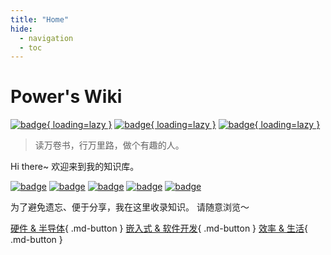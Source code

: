 ```yaml
---
title: "Home"
hide:
  - navigation
  - toc
---
```

# Power's Wiki

<!--  一个不会讲故事的攻城狮，算不上一个很酷的产品汪~-->

[![badge](https://img.shields.io/github/deployments/linyuxuanlin/Wiki_Docusaurus/Production?label=Build&style=flat-square){ loading=lazy }](https://vercel.com/linyuxuanlin/wiki-mkdocs/deployments)
[![badge](https://img.shields.io/github/last-commit/linyuxuanlin/Wiki_Docusaurus?color=FCD734&label=Last%20commit&style=flat-square){ loading=lazy }](https://github.com/zuqiuxie/blog-b2.github.io)
[![badge](https://img.shields.io/badge/Contact%20%26%20Subscribe-me-34ABE0?&style=flat-square){ loading=lazy }](Contact-and-Subscribe)

<!--
[![badge](https://img.shields.io/badge/dynamic/json?label=GitHub&query=%24.data.totalSubs&url=https%3A%2F%2Fapi.spencerwoo.com%2Fsubstats%2F%3Fsource%3Dgithub%26queryKey%3Dlinyuxuanlin&labelColor=555555&color=282c34&longCache=true?&style=for-the-badge){ loading=lazy }](https://github.com/linyuxuanlin)
[![badge](https://img.shields.io/badge/dynamic/json?color=282c34&labelColor=0084ff&label=ZHIHU&query=%24.data.totalSubs&url=https%3A%2F%2Fapi.spencerwoo.com%2Fsubstats%2F%3Fsource%3Dzhihu%26queryKey%3Dlinyuxuanlin&longCache=true?&style=for-the-badge){ loading=lazy }](https://www.zhihu.com/people/linyuxuanlin)
[![badge](https://img.shields.io/badge/dynamic/json?label=SSPAI&query=%24.data.totalSubs&url=https%3A%2F%2Fapi.spencerwoo.com%2Fsubstats%2F%3Fsource%3Dsspai%26queryKey%3Dpower&color=282c34&labelColor=d71a1b&longCache=true?&style=for-the-badge){ loading=lazy }](https://sspai.com/u/power/)
[![badge](https://img.shields.io/badge/dynamic/json?labelColor=FE7398&label=BILIBILI&query=%24.data.totalSubs&url=https%3A%2F%2Fapi.spencerwoo.com%2Fsubstats%2F%3Fsource%3Dbilibili%26queryKey%3D349536948&color=282c34&longCache=true?&style=for-the-badge){ loading=lazy }](https://space.bilibili.com/349536948)
-->

> 读万卷书，行万里路，做个有趣的人。

Hi there~ 欢迎来到我的知识库。

[![badge](https://img.shields.io/badge/知识库-Wiki-34ABE0?&style=flat-square)](https://wiki-power.com/)
[![badge](https://img.shields.io/badge/友链%20%26%20导航站-Nav-yellow?&style=flat-square)](https://nav.wiki-power.com/)
[![badge](https://img.shields.io/badge/书摘-Digest-green?&style=flat-square)](https://digest.wiki-power.com/)
[![badge](https://img.shields.io/badge/只言片语-Memos-orange?&style=flat-square)](https://memos.wiki-power.com/)
[![badge](https://img.shields.io/badge/硬件作品集-Works-a5b0ed?&style=flat-square)](https://works.wiki-power.com/)

为了避免遗忘、便于分享，我在这里收录知识。
请随意浏览～

[硬件 &amp; 半导体](/信号完整性-基础概念){ .md-button }
[嵌入式 &amp; 软件开发](/HAL库开发笔记-串口通信){ .md-button }
[效率 &amp; 生活](/搭建属于自己的HomeLab){ .md-button }
